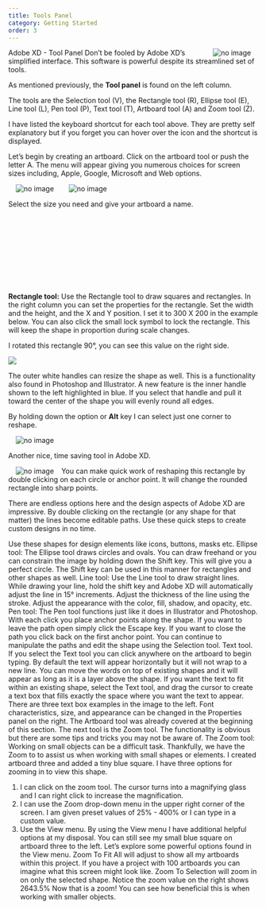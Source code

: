 ```yaml
---
title: Tools Panel
category: Getting Started
order: 3
---
```


<img style="padding: 0px 15px; float: right" src="https://iwilfried.github.io/Adobe-XD-eBook/images/XD-Tools-Panel-01.png" alt="no image" />

Adobe XD - Tool Panel
Don’t be fooled by Adobe XD’s simplified
interface. This software is powerful despite its
streamlined set of tools.  

As mentioned previously, the **Tool panel** is
found on the left column.  

The tools are the Selection tool (V), the
Rectangle tool (R), Ellipse tool (E), Line tool (L),
Pen tool (P), Text tool (T), Artboard tool (A) and
Zoom tool (Z).  

I have listed the keyboard shortcut for each tool
above. They are pretty self explanatory but if you
forget you can hover over the icon and the
shortcut is displayed.  


Let’s begin by creating an artboard. Click on the artboard tool or
push the letter A. The menu will appear giving you numerous
choices for screen sizes including, Apple, Google, Microsoft and
Web options. 

<img style="padding: 0px 15px; float: left" src="https://iwilfried.github.io/Adobe-XD-eBook/images/XD-Tools-Panel-03.png" alt="no image" />  

<img style="padding: 0px 15px; float: left" src="https://iwilfried.github.io/Adobe-XD-eBook/images/XD-Tools-Panel-04.png" alt="no image" />  

&nbsp; 

Select the size you need and
give your artboard a name.  

&nbsp; 

&nbsp; 

&nbsp; 

&nbsp; 

&nbsp; 

**Rectangle tool:** Use the Rectangle tool to draw squares and rectangles. In the right
column you can set the properties for the rectangle. Set the width and the height,
and the X and Y position. I set it to 300 X 200 in the example below. You can also
click the small lock symbol to lock the rectangle. This will keep the shape in
proportion during scale changes.  

I rotated this rectangle 90°, you can see this value on the right side. 

![](https://iwilfried.github.io/Adobe-XD-eBook/images/XD-Tools-Panel-05.png)  

The outer white handles can resize the shape as well. This
is a functionality also found in Photoshop and Illustrator. A
new feature is the inner handle shown to the left highlighted
in blue. If you select that handle and pull it toward the
center of the shape you will evenly round all edges.  

By holding down the option or **Alt** key I can select just one
corner to reshape.

<img style="padding: 0px 15px; " src="https://iwilfried.github.io/Adobe-XD-eBook/images/XD-Tools-Panel-07.png" alt="no image" />

Another nice, time saving tool in Adobe XD.  

<img style="padding: 0px 15px; float: left" src="https://iwilfried.github.io/Adobe-XD-eBook/images/XD-Tools-Panel-04.png" alt="no image" />You can make quick work of reshaping this rectangle by double clicking on each circle or anchor point. It will
change the rounded rectangle into sharp points.  


There are endless options here and the design aspects of
Adobe XD are impressive. By double clicking on the
rectangle (or any shape for that matter) the lines become
editable paths. Use these quick steps to create custom
designs in no time.  

Use these shapes for design elements like icons, buttons,
masks etc.
Ellipse tool: The Ellipse tool draws circles and ovals. You
can draw freehand or you can constrain the image by
holding down the Shift key. This will give you a perfect
circle. The Shift key can be used in this manner for
rectangles and other shapes as well.
Line tool: Use the Line tool to draw straight lines. While
drawing your line, hold the shift key and Adobe XD will
automatically adjust the line in 15° increments. Adjust the
thickness of the line using the stroke. Adjust the
appearance with the color, fill, shadow, and opacity, etc.
Pen tool: The Pen tool functions just like it does in
Illustrator and Photoshop. With each click you place
anchor points along the shape. If you want to leave the
path open simply click the Escape key. If you want to close
the path you click back on the first anchor point. You can
continue to manipulate the paths and edit the shape using
the Selection tool.
Text tool. If you select the Text tool you can click
anywhere on the artboard to begin typing. By
default the text will appear horizontally but it will not
wrap to a new line.
You can move the words on top of existing shapes
and it will appear as long as it is a layer above the
shape. If you want the text to fit within an existing
shape, select the Text tool, and drag the cursor to
create a text box that fills exactly the space where
you want the text to appear.
There are three text box examples in the image to
the left.
Font characteristics, size, and appearance can be
changed in the Properties panel on the right.
The Artboard tool was already covered at the beginning of this section. The next tool
is the Zoom tool. The functionality is obvious but there are some tips and tricks you
may not be aware of.
The Zoom tool: Working on small objects can be a difficult
task. Thankfully, we have the Zoom to to assist us when
working with small shapes or elements.
I created artboard three and added a tiny blue square. I have
three options for zooming in to view this shape.
1) I can click on the zoom tool. The cursor turns into a
magnifying glass and I can right click to increase the
magnification.
2) I can use the Zoom drop-down menu in the upper right
corner of the screen. I am given preset values of 25% -
400% or I can type in a custom value.
3) Use the View menu. By using the View menu I
have additional helpful options at my disposal.
You can still see my small blue square on artboard
three to the left. Let’s explore some powerful options
found in the View menu.
Zoom To Fit All will adjust to
show all my artboards within this
project.
If you have a project with 100
artboards you can imagine what
this screen might look like.
Zoom To Selection will
zoom in on only the
selected shape.
Notice the zoom value on
the right shows 2643.5%
Now that is a zoom!
You can see how
beneficial this is when
working with smaller
objects.